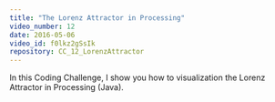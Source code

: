 ```yaml
---
title: "The Lorenz Attractor in Processing"
video_number: 12
date: 2016-05-06
video_id: f0lkz2gSsIk
repository: CC_12_LorenzAttractor
---
```


In this Coding Challenge, I show you how to visualization the Lorenz Attractor in Processing (Java).
